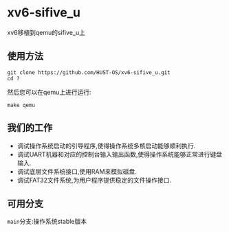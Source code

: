  # xv6-sifive_u

   xv6移植到qemu的sifive_u上

 ## 使用方法

   ```
   git clone https://github.com/HUST-OS/xv6-sifive_u.git
   cd ?
   ```

   然后您可以在qemu上进行运行:

   ```
   make qemu
   ```

 ## 我们的工作

   - 调试操作系统启动的引导程序,使得操作系统多核启动能够顺利执行.
   - 调试UART机器和对应的控制台输入输出函数,使得操作系统能够正常进行键盘输入.
   - 调试底层文件系统接口,使用RAM来模拟磁盘.
   - 调试FAT32文件系统,为用户程序提供稳定的文件操作接口.

 ## 可用分支

   `main`分支:操作系统stable版本
